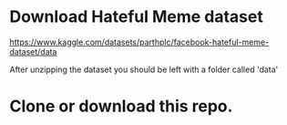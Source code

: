 # Download Hateful Meme dataset
https://www.kaggle.com/datasets/parthplc/facebook-hateful-meme-dataset/data

After unzipping the dataset you should be left with a folder called 'data'

# Clone or download this repo.

